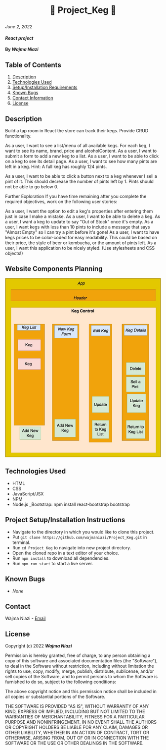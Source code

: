# <p align="center"> 🎫 **Project_Keg** 🎫 </p>

_June 2, 2022_

#### _React project_

#### By _**Wajma Niazi**_

## Table of Contents

1. [Description](#description)
2. [Technologies Used](#technologies)
3. [Setup/Installation Requirements](#setup)
4. [Known Bugs](#bugs)
5. [Contact Information](#contact)
6. [License](#license)

## Description <a id="description"></a>

Build a tap room in React the store can track their kegs. Provide CRUD functionality.

As a user, I want to see a list/menu of all available kegs. For each keg, I want to see its name, brand, price and alcoholContent.
As a user, I want to submit a form to add a new keg to a list.
As a user, I want to be able to click on a keg to see its detail page.
As a user, I want to see how many pints are left in a keg. Hint: A full keg has roughly 124 pints.

As a user, I want to be able to click a button next to a keg whenever I sell a pint of it. This should decrease the number of pints left by 1. Pints should not be able to go below 0.

Further Exploration
If you have time remaining after you complete the required objectives, work on the following user stories:

As a user, I want the option to edit a keg's properties after entering them just in case I make a mistake.
As a user, I want to be able to delete a keg.
As a user, I want a keg to update to say "Out of Stock" once it's empty.
As a user, I want kegs with less than 10 pints to include a message that says "Almost Empty" so I can try a pint before it's gone!
As a user, I want to have kegs prices to be color-coded for easy readability. This could be based on their price, the style of beer or kombucha, or the amount of pints left.
As a user, I want this application to be nicely styled. (Use stylesheets and CSS objects!)

## Website Components Planning

<img src="./src/img/flow_Chart.jpg">

## Technologies Used <a id="technologies"></a>

- HTML
- CSS
- JavaScript/JSX
- NPM
- Node.js
  \_Bootstrap: npm install react-bootstrap bootstrap

## Project Setup/Installation Instructions <a id="setup"></a>

- Navigate to the directory in which you would like to clone this project.
- Put `git clone https://github.com/wajmaniazi/Project_Keg.git` in terminal.
- Run `cd Project_Keg` to navigate into new project directory.
- Open the cloned repo in a text editor of your choice.
- Run `npm install` to download all dependencies.
- Run `npm run start` to start a live server.

## Known Bugs <a id="bugs"></a>

- _None_

## Contact <a id="contact"></a>

Wajma Niazi - [Email](mailto:w1niazi@hotmail.com)

## License <a id="license"></a>

Copyright (c) 2022 **_Wajma Niazi_**

Permission is hereby granted, free of charge, to any person obtaining a copy of this software and associated documentation files (the "Software"), to deal in the Software without restriction, including without limitation the rights to use, copy, modify, merge, publish, distribute, sublicense, and/or sell copies of the Software, and to permit persons to whom the Software is furnished to do so, subject to the following conditions:

The above copyright notice and this permission notice shall be included in all copies or substantial portions of the Software.

THE SOFTWARE IS PROVIDED "AS IS", WITHOUT WARRANTY OF ANY KIND, EXPRESS OR IMPLIED, INCLUDING BUT NOT LIMITED TO THE WARRANTIES OF MERCHANTABILITY, FITNESS FOR A PARTICULAR PURPOSE AND NONINFRINGEMENT. IN NO EVENT SHALL THE AUTHORS OR COPYRIGHT HOLDERS BE LIABLE FOR ANY CLAIM, DAMAGES OR OTHER LIABILITY, WHETHER IN AN ACTION OF CONTRACT, TORT OR OTHERWISE, ARISING FROM, OUT OF OR IN CONNECTION WITH THE SOFTWARE OR THE USE OR OTHER DEALINGS IN THE SOFTWARE.
